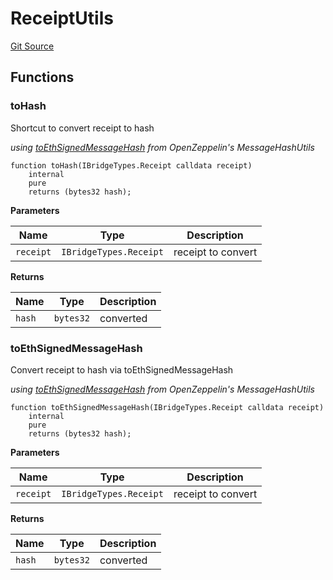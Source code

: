 # ReceiptUtils
[Git Source](https://github.com/ambrosus/token-bridge/blob/08ecfb54703230310910522cefe4e0786efed918/contracts/utils/ReceiptUtils.sol)


## Functions
### toHash

Shortcut to convert receipt to hash

*using [toEthSignedMessageHash](https://docs.openzeppelin.com/contracts/5.x/api/utils#MessageHashUtils-toEthSignedMessageHash-bytes32-) from OpenZeppelin's MessageHashUtils*


```solidity
function toHash(IBridgeTypes.Receipt calldata receipt)
    internal
    pure
    returns (bytes32 hash);
```
**Parameters**

|Name|Type|Description|
|----|----|-----------|
|`receipt`|`IBridgeTypes.Receipt`|receipt to convert|

**Returns**

|Name|Type|Description|
|----|----|-----------|
|`hash`|`bytes32`|converted|


### toEthSignedMessageHash

Convert receipt to hash via toEthSignedMessageHash

*using [toEthSignedMessageHash](https://docs.openzeppelin.com/contracts/5.x/api/utils#MessageHashUtils-toEthSignedMessageHash-bytes32-) from OpenZeppelin's MessageHashUtils*


```solidity
function toEthSignedMessageHash(IBridgeTypes.Receipt calldata receipt)
    internal
    pure
    returns (bytes32 hash);
```
**Parameters**

|Name|Type|Description|
|----|----|-----------|
|`receipt`|`IBridgeTypes.Receipt`|receipt to convert|

**Returns**

|Name|Type|Description|
|----|----|-----------|
|`hash`|`bytes32`|converted|


